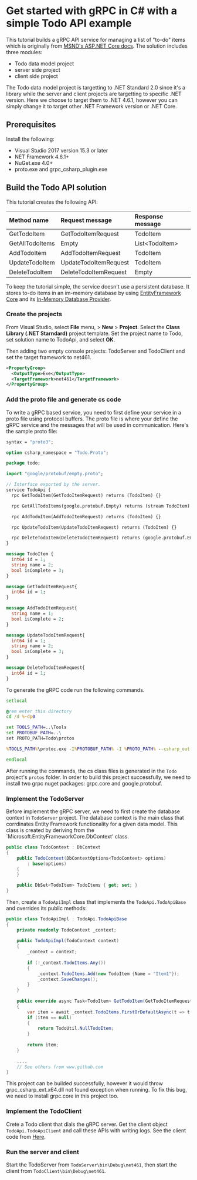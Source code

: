 # Get started with gRPC in C# with a simple Todo API example

This tutorial builds a gRPC API service for managing a list of "to-do" items which is originally from [MSND's ASP.NET Core docs](https://docs.microsoft.com/en-us/aspnet/core/tutorials/first-web-api). The solution includes three modules:

* Todo data model project
* server side project
* client side project

The Todo data model project is targetting to .NET Standard 2.0 since it's a library while the server and client projects are targetting to specific .NET version. Here we choose to target them to .NET 4.6.1, however you can simply change it to target other .NET Framework version or .NET Core.

## Prerequisites

Install the following:

* Visual Studio 2017 version 15.3 or later
* NET Framework 4.6.1+
* NuGet.exe 4.0+
* proto.exe and grpc_csharp_plugin.exe

## Build the Todo API solution

This tutorial creates the following API:

| Method name | Request message | Response message  |
| :-----------|:----------------|:------------------|
| GetTodoItem | GetTodoItemRequest | TodoItem |
| GetAllTodoItems| Empty | List&lt;TodoItem&gt; |
| AddTodoItem | AddTodoItemRequest | TodoItem |
| UpdateTodoItem | UpdateTodoItemRequest | TodoItem |
| DeleteTodoItem | DeleteTodoItemRequest | Empty |

To keep the tutorial simple, the service doesn't use a persistent database. It stores to-do items in an im-memory database by using [EntityFramework Core](https://docs.microsoft.com/en-us/ef/core/) and its [In-Memory Database Provider](https://docs.microsoft.com/en-us/ef/core/providers/in-memory/).

### Create the projects

From Visual Studio, select **File** menu, > **New** > **Project**.
Select the **Class Library (.NET Starndard)** project template. Set the project name to Todo, set solution name to TodoApi, and select **OK**.

Then adding two empty console projects: TodoServer and TodoClient and set the target framework to net461.

```xml
<PropertyGroup>
  <OutputType>Exe</OutputType>
  <TargetFramework>net461</TargetFramework>
</PropertyGroup>
```

### Add the proto file and generate cs code

To write a gRPC based service, you need to first define your service in a proto file using protocol buffers. The proto file is where your define the gRPC service and the messages that will be used in communication. Here's the sample proto file:

```proto
syntax = "proto3";

option csharp_namespace = "Todo.Proto";

package todo;

import "google/protobuf/empty.proto";

// Interface exported by the server.
service TodoApi {
  rpc GetTodoItem(GetTodoItemRequest) returns (TodoItem) {}

  rpc GetAllTodoItems(google.protobuf.Empty) returns (stream TodoItem) {}

  rpc AddTodoItem(AddTodoItemRequest) returns (TodoItem) {}

  rpc UpdateTodoItem(UpdateTodoItemRequest) returns (TodoItem) {}

  rpc DeleteTodoItem(DeleteTodoItemRequest) returns (google.protobuf.Empty) {}
}

message TodoItem {
  int64 id = 1;
  string name = 2;
  bool isComplete = 3;
} 

message GetTodoItemRequest{
  int64 id = 1;
}

message AddTodoItemRequest{
  string name = 1;
  bool isComplete = 2;
}

message UpdateTodoItemRequest{
  int64 id = 1;
  string name = 2;
  bool isComplete = 3;
}

message DeleteTodoItemRequest{
  int64 id = 1;
}
```

To generate the gRPC code run the following commands.

```cmd
setlocal

@rem enter this directory
cd /d %~dp0

set TOOLS_PATH=..\Tools
set PROTOBUF_PATH=..\
set PROTO_PATH=Todo\protos

%TOOLS_PATH%\protoc.exe -I%PROTOBUF_PATH% -I %PROTO_PATH% --csharp_out %PROTO_PATH%  %PROTO_PATH%\todo.proto --grpc_out %PROTO_PATH% --plugin=protoc-gen-grpc=%TOOLS_PATH%\grpc_csharp_plugin.exe

endlocal
```

After running the commands, the cs class files is generated in the `Todo` project's `protos` folder. In order to build this project successfully, we need to install two grpc nuget packages: grpc.core and google.protobuf.


### Implement the TodoServer

Before implement the gRPC server, we need to first create the database context in `TodoServer` project. The database context is the main class that corrdinates Entity Framework functionality for a given data model. This class is created by deriving from the `Microsoft.EntityFrameworkCore.DbContext' class.

```csharp
public class TodoContext : DbContext
{
    public TodoContext(DbContextOptions<TodoContext> options)
        : base(options)
    {
    }

    public DbSet<TodoItem> TodoItems { get; set; }
}
```

Then, create a `TodoApiImpl` class that implements the `TodoApi.TodoApiBase` and overrides its public methods:

```csharp
public class TodoApiImpl : TodoApi.TodoApiBase
{
    private readonly TodoContext _context;
 
    public TodoApiImpl(TodoContext context)
    {
        _context = context;
 
        if (!_context.TodoItems.Any())
        {
            _context.TodoItems.Add(new TodoItem {Name = "Item1"});
            _context.SaveChanges();
        }
    }
 
    public override async Task<TodoItem> GetTodoItem(GetTodoItemRequest request, ServerCallContext context)
    {
        var item = await _context.TodoItems.FirstOrDefaultAsync(t => t.Id == request.Id);
        if (item == null)
        {
            return TodoUtil.NullTodoItem;
        }
 
        return item;
    }
    
    ....
    // See others from www.github.com
}
```

This project can be builded successfully, however it would throw grpc_csharp_ext.x64.dll not found exception when running. To fix this bug, we need to install grpc.core in this project too.

### Implement the TodoClient

Crete a Todo client that dials the gRPC server. Get the client object `TodoApi.TodoApiClient` and call these APIs with writing logs. See the client code from [Here](www.github.com).

### Run the server and client

Start the TodoServer from `TodoServer\bin\Debug\net461`, then start the client from `TodoClient\bin\Debug\net461`.